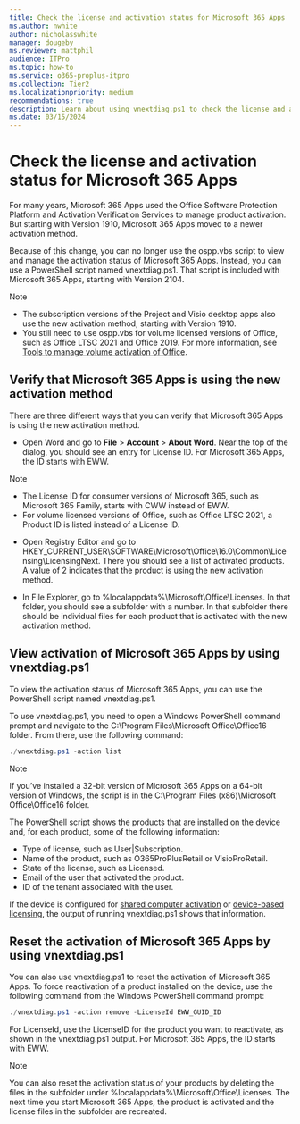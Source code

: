 ```yaml
---
title: Check the license and activation status for Microsoft 365 Apps
ms.author: nwhite
author: nicholasswhite
manager: dougeby
ms.reviewer: mattphil
audience: ITPro
ms.topic: how-to
ms.service: o365-proplus-itpro
ms.collection: Tier2
ms.localizationpriority: medium
recommendations: true
description: Learn about using vnextdiag.ps1 to check the license and activation status of Microsoft 365 Apps.
ms.date: 03/15/2024
---
```


# Check the license and activation status for Microsoft 365 Apps

For many years, Microsoft 365 Apps used the Office Software Protection Platform and Activation Verification Services to manage product activation. But starting with Version 1910, Microsoft 365 Apps moved to a newer activation method.

Because of this change, you can no longer use the ospp.vbs script to view and manage the activation status of Microsoft 365 Apps. Instead, you can use a PowerShell script named vnextdiag.ps1. That script is included with Microsoft 365 Apps, starting with Version 2104.

> [!NOTE]
> - The subscription versions of the Project and Visio desktop apps also use the new activation method, starting with Version 1910.
> - You still need to use ospp.vbs for volume licensed versions of Office, such as Office LTSC 2021 and Office 2019. For more information, see [Tools to manage volume activation of Office](../volume-license-activation/tools-to-manage-volume-activation-of-office.md).

## Verify that Microsoft 365 Apps is using the new activation method

There are three different ways that you can verify that Microsoft 365 Apps is using the new activation method.

- Open Word and go to **File** > **Account** > **About Word**. Near the top of the dialog, you should see an entry for License ID. For Microsoft 365 Apps, the ID starts with EWW.

> [!NOTE]
> - The License ID for consumer versions of Microsoft 365, such as Microsoft 365 Family, starts with CWW instead of EWW.
> - For volume licensed versions of Office, such as Office LTSC 2021, a Product ID is listed instead of a License ID.

- Open Registry Editor and go to HKEY_CURRENT_USER\SOFTWARE\Microsoft\Office\16.0\Common\Licensing\LicensingNext. There you should see a list of activated products. A value of 2 indicates that the product is using the new activation method.

- In File Explorer, go to %localappdata%\Microsoft\Office\Licenses. In that folder, you should see a subfolder with a number. In that subfolder there should be individual files for each product that is activated with the new activation method.


## View activation of Microsoft 365 Apps by using vnextdiag.ps1

To view the activation status of Microsoft 365 Apps, you can use the PowerShell script named vnextdiag.ps1.

To use vnextdiag.ps1, you need to open a Windows PowerShell command prompt and navigate to the C:\Program Files\Microsoft Office\Office16 folder. From there, use the following command:

```powershell
./vnextdiag.ps1 -action list
```

> [!NOTE]
> If you’ve installed a 32-bit version of Microsoft 365 Apps on a 64-bit version of Windows, the script is in the C:\Program Files (x86)\Microsoft Office\Office16 folder.

The PowerShell script shows the products that are installed on the device and, for each product, some of the following information:
- Type of license, such as User|Subscription.
- Name of the product, such as O365ProPlusRetail or VisioProRetail.
- State of the license, such as Licensed.
- Email of the user that activated the product.
- ID of the tenant associated with the user.

If the device is configured for [shared computer activation](../overview-shared-computer-activation.md) or [device-based licensing](../device-based-licensing.md), the output of running vnextdiag.ps1 shows that information.

## Reset the activation of Microsoft 365 Apps by using vnextdiag.ps1

You can also use vnextdiag.ps1 to reset the activation of Microsoft 365 Apps. To force reactivation of a product installed on the device, use the following command from the Windows PowerShell command prompt:

```powershell
./vnextdiag.ps1 -action remove -LicenseId EWW_GUID_ID
```

For LicenseId, use the LicenseID for the product you want to reactivate, as shown in the vnextdiag.ps1 output. For Microsoft 365 Apps, the ID starts with EWW.

> [!NOTE]
> You can also reset the activation status of your products by deleting the files in the subfolder under %localappdata%\Microsoft\Office\Licenses. The next time you start Microsoft 365 Apps, the product is activated and the license files in the subfolder are recreated.
